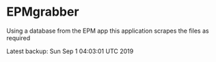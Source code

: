 # EPMgrabber
Using a database from the EPM app this application scrapes the files as required


Latest backup: Sun Sep 1 04:03:01 UTC 2019
